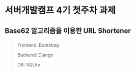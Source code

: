 # 서버개발캠프 4기 첫주차 과제
## Base62 알고리즘을 이용한 URL Shortener
###
> Frontend: Bootstrap

> Backend: Django

> DB: SQLite
###



